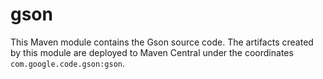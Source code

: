 # gson

This Maven module contains the Gson source code. The artifacts created by this module
are deployed to Maven Central under the coordinates `com.google.code.gson:gson`.
